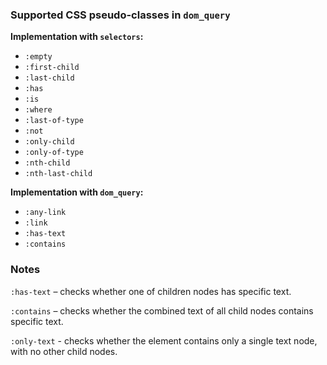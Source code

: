 ### **Supported CSS pseudo-classes in `dom_query`**

**Implementation with `selectors`:**

* `:empty`
* `:first-child`
* `:last-child`
* `:has`
* `:is`
* `:where`
* `:last-of-type`
* `:not`
* `:only-child`
* `:only-of-type`
* `:nth-child`
* `:nth-last-child`

**Implementation with `dom_query`:**
* `:any-link`
* `:link`
* `:has-text`
* `:contains`

### Notes
`:has-text` – checks whether one of children nodes has specific text.

`:contains` – checks whether the combined text of all child nodes contains specific text.

`:only-text` - checks whether the element contains only a single text node, with no other child nodes.
